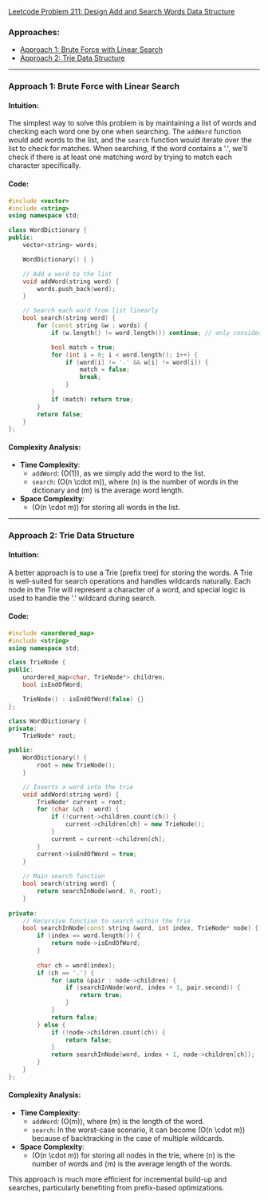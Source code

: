 [Leetcode Problem 211: Design Add and Search Words Data Structure](https://leetcode.com/problems/design-add-and-search-words-data-structure/)

### Approaches:
- [Approach 1: Brute Force with Linear Search](#approach-1-brute-force-with-linear-search)
- [Approach 2: Trie Data Structure](#approach-2-trie-data-structure)

---

### Approach 1: Brute Force with Linear Search

#### Intuition:
The simplest way to solve this problem is by maintaining a list of words and checking each word one by one when searching. The `addWord` function would add words to the list, and the `search` function would iterate over the list to check for matches. When searching, if the word contains a '.', we'll check if there is at least one matching word by trying to match each character specifically.

#### Code:
```cpp
#include <vector>
#include <string>
using namespace std;

class WordDictionary {
public:
    vector<string> words;

    WordDictionary() { }

    // Add a word to the list
    void addWord(string word) {
        words.push_back(word);
    }

    // Search each word from list linearly
    bool search(string word) {
        for (const string &w : words) {
            if (w.length() != word.length()) continue; // only consider words of same length

            bool match = true;
            for (int i = 0; i < word.length(); i++) {
                if (word[i] != '.' && w[i] != word[i]) {
                    match = false;
                    break;
                }
            }
            if (match) return true;
        }
        return false;
    }
};
```

#### Complexity Analysis:
- **Time Complexity**: 
  - `addWord`: \(O(1)\), as we simply add the word to the list.
  - `search`: \(O(n \cdot m)\), where \(n\) is the number of words in the dictionary and \(m\) is the average word length.
- **Space Complexity**: 
  - \(O(n \cdot m)\) for storing all words in the list.

---

### Approach 2: Trie Data Structure

#### Intuition:
A better approach is to use a Trie (prefix tree) for storing the words. A Trie is well-suited for search operations and handles wildcards naturally. Each node in the Trie will represent a character of a word, and special logic is used to handle the '.' wildcard during search.

#### Code:
```cpp
#include <unordered_map>
#include <string>
using namespace std;

class TrieNode {
public:
    unordered_map<char, TrieNode*> children;
    bool isEndOfWord;

    TrieNode() : isEndOfWord(false) {}
};

class WordDictionary {
private:
    TrieNode* root;

public:
    WordDictionary() {
        root = new TrieNode();
    }

    // Inserts a word into the trie
    void addWord(string word) {
        TrieNode* current = root;
        for (char &ch : word) {
            if (!current->children.count(ch)) {
                current->children[ch] = new TrieNode();
            }
            current = current->children[ch];
        }
        current->isEndOfWord = true;
    }
    
    // Main search function
    bool search(string word) {
        return searchInNode(word, 0, root);
    }
    
private:
    // Recursive function to search within the Trie
    bool searchInNode(const string &word, int index, TrieNode* node) {
        if (index == word.length()) {
            return node->isEndOfWord;
        }
        
        char ch = word[index];
        if (ch == '.') {
            for (auto &pair : node->children) {
                if (searchInNode(word, index + 1, pair.second)) {
                    return true;
                }
            }
            return false;
        } else {
            if (!node->children.count(ch)) {
                return false;
            }
            return searchInNode(word, index + 1, node->children[ch]);
        }
    }
};
```

#### Complexity Analysis:
- **Time Complexity**:
  - `addWord`: \(O(m)\), where \(m\) is the length of the word.
  - `search`: In the worst-case scenario, it can become \(O(n \cdot m)\) because of backtracking in the case of multiple wildcards.
- **Space Complexity**: 
  - \(O(n \cdot m)\) for storing all nodes in the trie, where \(n\) is the number of words and \(m\) is the average length of the words.

This approach is much more efficient for incremental build-up and searches, particularly benefiting from prefix-based optimizations.

